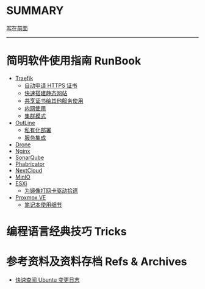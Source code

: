 # SUMMARY

[写在前面](preface/preface.md)

--------

# 简明软件使用指南 RunBook

- [Traefik]()
    - [自动申请 HTTPS 证书](./traefik/issue-certs.md)
    - [快速搭建静态网站](./traefik/nginx-static-web.md)
    - [共享证书给其他服务使用]()
    - [内网使用]()
    - [集群模式]()
- [OutLine]()
    - [私有化部署](./outline/self-hosted.md)
    - [服务集成]()
- [Drone]()
- [Nginx]()
- [SonarQube]()
- [Phabricator]()
- [NextCloud]()
- [MinIO]()
- [ESXi]()
    - [为镜像打网卡驱动拾遗](./esxi/drivers-notes.md)
- [Proxmox VE]()
    - [笔记本使用细节](./pve/details-for-laptop.md)
# 编程语言经典技巧 Tricks

# 参考资料及资料存档 Refs & Archives

- [快速查阅 Ubuntu 变更日志](./ubuntu/changelogs.md)

